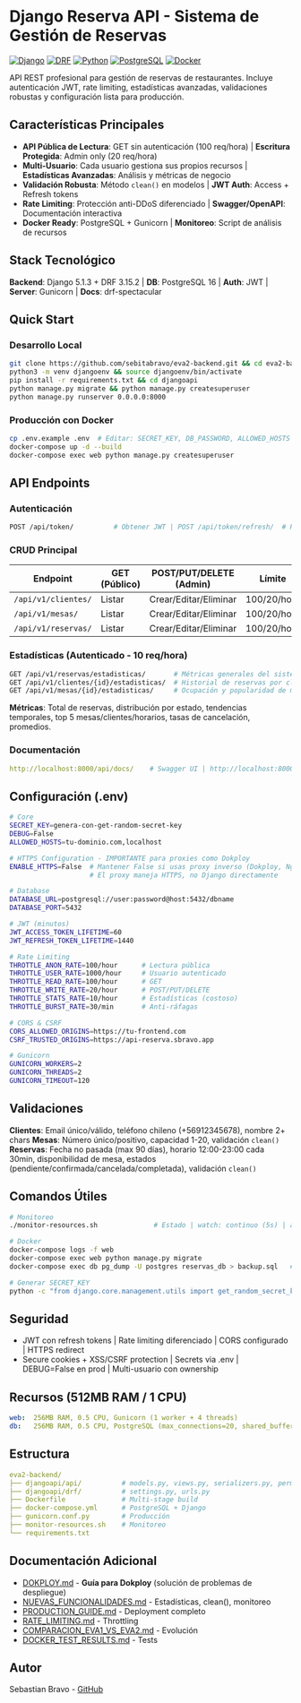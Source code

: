# Django Reserva API - Sistema de Gestión de Reservas

[![Django](https://img.shields.io/badge/Django-5.1.3-green.svg)](https://www.djangoproject.com/)
[![DRF](https://img.shields.io/badge/DRF-3.15.2-red.svg)](https://www.django-rest-framework.org/)
[![Python](https://img.shields.io/badge/Python-3.12+-blue.svg)](https://www.python.org/)
[![PostgreSQL](https://img.shields.io/badge/PostgreSQL-16-blue.svg)](https://www.postgresql.org/)
[![Docker](https://img.shields.io/badge/Docker-Ready-blue.svg)](https://www.docker.com/)

API REST profesional para gestión de reservas de restaurantes. Incluye autenticación JWT, rate limiting, estadísticas avanzadas, validaciones robustas y configuración lista para producción.

## Características Principales

- **API Pública de Lectura**: GET sin autenticación (100 req/hora) | **Escritura Protegida**: Admin only (20 req/hora)
- **Multi-Usuario**: Cada usuario gestiona sus propios recursos | **Estadísticas Avanzadas**: Análisis y métricas de negocio
- **Validación Robusta**: Método `clean()` en modelos | **JWT Auth**: Access + Refresh tokens
- **Rate Limiting**: Protección anti-DDoS diferenciado | **Swagger/OpenAPI**: Documentación interactiva
- **Docker Ready**: PostgreSQL + Gunicorn | **Monitoreo**: Script de análisis de recursos

## Stack Tecnológico

**Backend**: Django 5.1.3 + DRF 3.15.2 | **DB**: PostgreSQL 16 | **Auth**: JWT | **Server**: Gunicorn | **Docs**: drf-spectacular

## Quick Start

### Desarrollo Local

```bash
git clone https://github.com/sebitabravo/eva2-backend.git && cd eva2-backend
python3 -m venv djangoenv && source djangoenv/bin/activate
pip install -r requirements.txt && cd djangoapi
python manage.py migrate && python manage.py createsuperuser
python manage.py runserver 0.0.0.0:8000
```

### Producción con Docker

```bash
cp .env.example .env  # Editar: SECRET_KEY, DB_PASSWORD, ALLOWED_HOSTS
docker-compose up -d --build
docker-compose exec web python manage.py createsuperuser
```

## API Endpoints

### Autenticación

```bash
POST /api/token/          # Obtener JWT | POST /api/token/refresh/  # Refresh
```

### CRUD Principal

| Endpoint | GET (Público) | POST/PUT/DELETE (Admin) | Límite |
|----------|---------------|-------------------------|--------|
| `/api/v1/clientes/` | Listar | Crear/Editar/Eliminar | 100/20/hora |
| `/api/v1/mesas/` | Listar | Crear/Editar/Eliminar | 100/20/hora |
| `/api/v1/reservas/` | Listar | Crear/Editar/Eliminar | 100/20/hora |

### Estadísticas (Autenticado - 10 req/hora)

```bash
GET /api/v1/reservas/estadisticas/       # Métricas generales del sistema
GET /api/v1/clientes/{id}/estadisticas/  # Historial de reservas por cliente
GET /api/v1/mesas/{id}/estadisticas/     # Ocupación y popularidad de mesa
```

**Métricas**: Total de reservas, distribución por estado, tendencias temporales, top 5 mesas/clientes/horarios, tasas de cancelación, promedios.

### Documentación

```yaml
http://localhost:8000/api/docs/    # Swagger UI | http://localhost:8000/api/schema/  # OpenAPI
```

## Configuración (.env)

```bash
# Core
SECRET_KEY=genera-con-get-random-secret-key
DEBUG=False
ALLOWED_HOSTS=tu-dominio.com,localhost

# HTTPS Configuration - IMPORTANTE para proxies como Dokploy
ENABLE_HTTPS=False  # Mantener False si usas proxy inverso (Dokploy, Nginx, etc.)
                    # El proxy maneja HTTPS, no Django directamente

# Database
DATABASE_URL=postgresql://user:password@host:5432/dbname
DATABASE_PORT=5432

# JWT (minutos)
JWT_ACCESS_TOKEN_LIFETIME=60
JWT_REFRESH_TOKEN_LIFETIME=1440

# Rate Limiting
THROTTLE_ANON_RATE=100/hour      # Lectura pública
THROTTLE_USER_RATE=1000/hour     # Usuario autenticado
THROTTLE_READ_RATE=100/hour      # GET
THROTTLE_WRITE_RATE=20/hour      # POST/PUT/DELETE
THROTTLE_STATS_RATE=10/hour      # Estadísticas (costoso)
THROTTLE_BURST_RATE=30/min       # Anti-ráfagas

# CORS & CSRF
CORS_ALLOWED_ORIGINS=https://tu-frontend.com
CSRF_TRUSTED_ORIGINS=https://api-reserva.sbravo.app

# Gunicorn
GUNICORN_WORKERS=2
GUNICORN_THREADS=2
GUNICORN_TIMEOUT=120
```

## Validaciones

**Clientes**: Email único/válido, teléfono chileno (+56912345678), nombre 2+ chars
**Mesas**: Número único/positivo, capacidad 1-20, validación `clean()`
**Reservas**: Fecha no pasada (max 90 días), horario 12:00-23:00 cada 30min, disponibilidad de mesa, estados (pendiente/confirmada/cancelada/completada), validación `clean()`

## Comandos Útiles

```bash
# Monitoreo
./monitor-resources.sh              # Estado | watch: continuo (5s) | alerts: alertas

# Docker
docker-compose logs -f web                                              # Logs
docker-compose exec web python manage.py migrate                       # Migrar
docker-compose exec db pg_dump -U postgres reservas_db > backup.sql   # Backup

# Generar SECRET_KEY
python -c "from django.core.management.utils import get_random_secret_key; print(get_random_secret_key())"
```

## Seguridad

- JWT con refresh tokens | Rate limiting diferenciado | CORS configurado | HTTPS redirect
- Secure cookies + XSS/CSRF protection | Secrets via .env | DEBUG=False en prod | Multi-usuario con ownership

## Recursos (512MB RAM / 1 CPU)

```yaml
web:  256MB RAM, 0.5 CPU, Gunicorn (1 worker + 4 threads)
db:   256MB RAM, 0.5 CPU, PostgreSQL (max_connections=20, shared_buffers=64MB)
```

## Estructura

```yaml
eva2-backend/
├── djangoapi/api/          # models.py, views.py, serializers.py, permissions.py, throttling.py, tests/
├── djangoapi/drf/          # settings.py, urls.py
├── Dockerfile              # Multi-stage build
├── docker-compose.yml      # PostgreSQL + Django
├── gunicorn.conf.py        # Producción
├── monitor-resources.sh    # Monitoreo
└── requirements.txt
```

## Documentación Adicional

- [DOKPLOY.md](DOKPLOY.md) - **Guía para Dokploy** (solución de problemas de despliegue)
- [NUEVAS_FUNCIONALIDADES.md](NUEVAS_FUNCIONALIDADES.md) - Estadísticas, clean(), monitoreo
- [PRODUCTION_GUIDE.md](PRODUCTION_GUIDE.md) - Deployment completo
- [RATE_LIMITING.md](RATE_LIMITING.md) - Throttling
- [COMPARACION_EVA1_VS_EVA2.md](COMPARACION_EVA1_VS_EVA2.md) - Evolución
- [DOCKER_TEST_RESULTS.md](DOCKER_TEST_RESULTS.md) - Tests

## Autor

Sebastian Bravo - [GitHub](https://github.com/sebitabravo)
